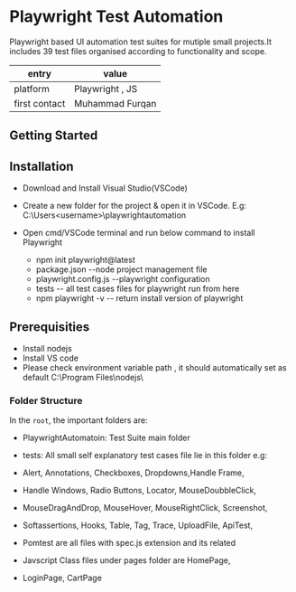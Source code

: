 
# Playwright Test Automation

Playwright based UI automation test suites for mutiple small projects.It includes 39 test files organised according to functionality and scope.

| entry          | value                |
| -------------- | -------------------- |
| platform       | Playwright , JS      |
| first contact  | Muhammad Furqan      |




## Getting Started

## Installation

- Download and Install Visual Studio(VSCode)
- Create a new folder for the project & open it in VSCode. E.g: C:\Users\<username>\playwrightautomation
- Open cmd/VSCode terminal and run below command to install Playwright

  - npm init playwright@latest
  - package.json --node project management file
  - playwright.config.js --playwright configuration
  - tests -- all test cases files for playwright run from here
  - npm playwright -v -- return install version of playwright


## Prerequisities

- Install nodejs
- Install VS code
- Please check environment variable path , it should automatically set as default C:\Program Files\nodejs\

### Folder Structure

In the `root`, the important folders are:

- PlaywrightAutomatoin: Test Suite main folder
- tests: All small self explanatory test cases file lie in this folder e.g: 

- Alert, Annotations, Checkboxes, Dropdowns,Handle Frame, 

- Handle Windows, Radio Buttons, Locator, MouseDoubbleClick,

- MouseDragAndDrop, MouseHover, MouseRightClick, Screenshot,

- Softassertions, Hooks, Table, Tag, Trace, UploadFile, ApiTest,

- Pomtest are all files with spec.js extension and its related

- Javscript Class files under pages folder are HomePage,

- LoginPage, CartPage  
